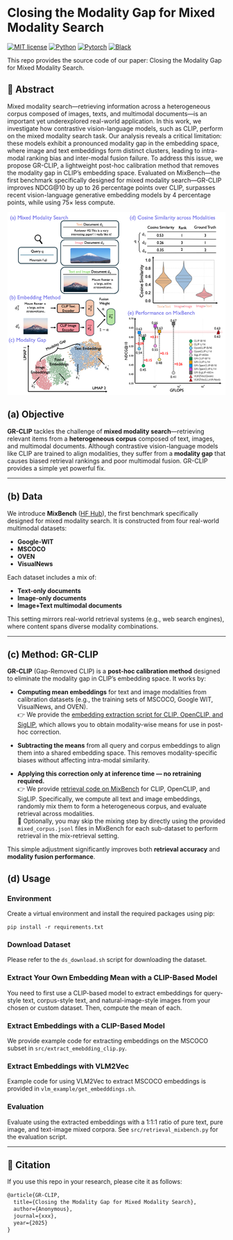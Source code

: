 # Closing the Modality Gap for Mixed Modality Search

[![MIT license](https://img.shields.io/badge/License-MIT-blue.svg)](https://lbesson.mit-license.org/)
[![Python](https://img.shields.io/badge/python-3.11-blue.svg)](https://www.python.org/downloads/release/python-311/)
[![Pytorch](https://img.shields.io/badge/Pytorch-2.5-red.svg)](https://pytorch.org/get-started/previous-versions/#v25)
[![Black](https://img.shields.io/badge/code%20style-black-000000.svg)](https://github.com/ambv/black)

This repo provides the source code of our paper: Closing the Modality Gap for Mixed Modality Search.  

## 🔮 Abstract

Mixed modality search—retrieving information across a heterogeneous corpus composed of images, texts, and multimodal documents—is an important yet underexplored real-world application. In this work, we investigate how contrastive vision-language models, such as CLIP, perform on the mixed modality search task. Our analysis reveals a critical limitation: these models exhibit a pronounced modality gap in the embedding space, where image and text embeddings form distinct clusters, leading to intra-modal ranking bias and inter-modal fusion failure. To address this issue, we propose GR-CLIP, a lightweight post-hoc calibration method that removes the modality gap in CLIP’s embedding space. Evaluated on MixBench—the first benchmark specifically designed for mixed modality search—GR-CLIP improves NDCG@10 by up to 26 percentage points over CLIP, surpasses recent vision-language generative embedding models by 4 percentage points, while using $75 \times$ less compute.

<img src="assets/overall.png"></img>


## (a) Objective  
**GR-CLIP** tackles the challenge of **mixed modality search**—retrieving relevant items from a **heterogeneous corpus** composed of text, images, and multimodal documents. Although contrastive vision-language models like CLIP are trained to align modalities, they suffer from a **modality gap** that causes biased retrieval rankings and poor multimodal fusion. GR-CLIP provides a simple yet powerful fix.

---

## (b) Data  
We introduce **MixBench** ([HF Hub](https://huggingface.co/datasets/mixed-modality-search/MixBench25)), the first benchmark specifically designed for mixed modality search. It is constructed from four real-world multimodal datasets:

- **Google-WIT**
- **MSCOCO**
- **OVEN**
- **VisualNews**

Each dataset includes a mix of:
- **Text-only documents**
- **Image-only documents**
- **Image+Text multimodal documents**

This setting mirrors real-world retrieval systems (e.g., web search engines), where content spans diverse modality combinations.



---

## (c) Method: GR-CLIP  
**GR-CLIP** (Gap-Removed CLIP) is a **post-hoc calibration method** designed to eliminate the modality gap in CLIP’s embedding space. It works by:

- **Computing mean embeddings** for text and image modalities from calibration datasets (e.g., the training sets of MSCOCO, Google WIT, VisualNews, and OVEN).  
  👉 We provide the [embedding extraction script for CLIP, OpenCLIP, and SigLIP](src/extract_embedding_clip.py), which allows you to obtain modality-wise means for use in post-hoc correction.

- **Subtracting the means** from all query and corpus embeddings to align them into a shared embedding space. This removes modality-specific biases without affecting intra-modal similarity.

- **Applying this correction only at inference time — no retraining required.**  
  👉 We provide [retrieval code on MixBench](src/retrieval_mixbench.py) for CLIP, OpenCLIP, and SigLIP. Specifically, we compute all text and image embeddings, randomly mix them to form a heterogeneous corpus, and evaluate retrieval across modalities.  
  🔁 Optionally, you may skip the mixing step by directly using the provided `mixed_corpus.jsonl` files in MixBench for each sub-dataset to perform retrieval in the mix-retrieval setting.


This simple adjustment significantly improves both **retrieval accuracy** and **modality fusion performance**.


## (d) Usage

### Environment

Create a virtual environment and install the required packages using pip:
```
pip install -r requirements.txt
```

### Download Dataset

Please refer to the `ds_download.sh` script for downloading the dataset.

### Extract Your Own Embedding Mean with a CLIP-Based Model

You need to first use a CLIP-based model to extract embeddings for query-style text, corpus-style text, and natural-image-style images from your chosen or custom dataset. Then, compute the mean of each.

### Extract Embeddings with a CLIP-Based Model

We provide example code for extracting embeddings on the MSCOCO subset in `src/extract_emebdding_clip.py`.

### Extract Embeddings with VLM2Vec

Example code for using VLM2Vec to extract MSCOCO embeddings is provided in `vlm_example/get_embedddings.sh`.

### Evaluation

Evaluate using the extracted embeddings with a 1:1:1 ratio of pure text, pure image, and text-image mixed corpora. See `src/retrieval_mixbench.py` for the evaluation script.

---


## 🎯 Citation

If you use this repo in your research, please cite it as follows:
```
@article{GR-CLIP,
  title={Closing the Modality Gap for Mixed Modality Search},
  author={Anonymous},
  journal={xxx},
  year={2025}
}
```